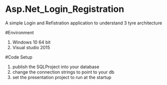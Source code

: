 # Asp.Net_Login_Registration
A simple Login and Refistration application to understand 3 tyre architecture

#Environment
1. Windows 10 64 bit
2. Visual studio 2015

#Code Setup
1. publish the SQLProject into your database
2. change the connection strings to point to your db 
3. set the presentation project to run at the startup

